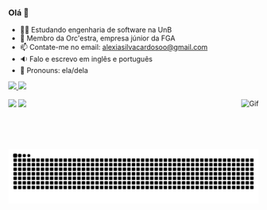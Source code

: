### Olá 👋

- 👩‍🎓 Estudando engenharia de software na UnB
- 👔 Membro da Orc'estra, empresa júnior da FGA
- 📫 Contate-me no email: alexiasilvacardosoo@gmail.com 
- 🔉 Falo e escrevo em inglês e português
- 👡 Pronouns: ela/dela

 <div>
  <a href="https://github.com/alexianaa/alexianaa">
  <img height="180em" src="https://github-readme-stats.vercel.app/api?username=alexianaa&show_icons=true&theme=jolly&include_all_commits=true&count_private=true"/>
  <img height="180em" src="https://github-readme-stats.vercel.app/api/top-langs/?username=alexianaa&layout=compact&langs_count=7&theme=jolly"/>
</div>

 <div style="display: inline_block"><br>
  <img height="100em" align="right" alt="Gif" src="https://media2.giphy.com/media/qQRfz2VfUbDeebczif/giphy.gif?cid=ecf05e47zsfeaxfkis8vrqqcxtc3charyn1feon96dhd7sqa&rid=giphy.gif&ct=g">
</div>
 
 <div> 
  <a href="https://www.instagram.com/alexiansc_/?hl=pt-br" target="_blank"><img src="https://img.shields.io/badge/-Instagram-%23E4405F?style=for-the-badge&logo=instagram&logoColor=white" target="_blank"></a>
  <a href="https://www.linkedin.com/in/alexia-naara-bb42271aa/" target="_blank"><img src="https://img.shields.io/badge/-LinkedIn-%230077B5?style=for-the-badge&logo=linkedin&logoColor=white" target="_blank"></a>
  
   ![Snake animation](https://github.com/alexianaa/alexianaa/blob/output/github-contribution-grid-snake.svg)

</div>
 
